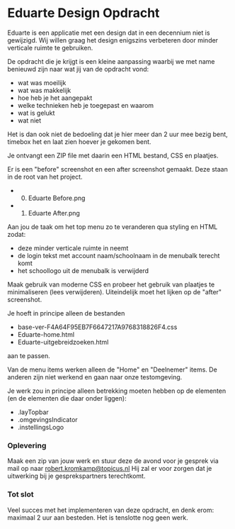 Eduarte Design Opdracht
=======================

Eduarte is een applicatie met een design dat in een decennium niet is
gewijzigd. Wij willen graag het design enigszins verbeteren door minder
verticale ruimte te gebruiken. 

De opdracht die je krijgt is een kleine aanpassing waarbij we met name benieuwd
zijn naar wat jij van de opdracht vond: 

- wat was moeilijk
- wat was makkelijk
- hoe heb je het aangepakt
- welke technieken heb je toegepast en waarom
- wat is gelukt
- wat niet

Het is dan ook niet de bedoeling dat je hier meer dan 2 uur mee bezig bent,
timebox het en laat zien hoever je gekomen bent.

Je ontvangt een ZIP file met daarin een HTML bestand, CSS en plaatjes. 

Er is een "before" screenshot en een after screenshot gemaakt. Deze staan in de
root van het project.

- 0. Eduarte Before.png
- 1. Eduarte After.png

Aan jou de taak om het top menu zo te veranderen qua styling en HTML zodat:

- deze minder verticale ruimte in neemt
- de login tekst met account naam/schoolnaam in de menubalk terecht komt
- het schoollogo uit de menubalk is verwijderd

Maak gebruik van moderne CSS en probeer het gebruik van plaatjes te
minimaliseren (lees verwijderen). Uiteindelijk moet het lijken op de "after" 
screenshot.

Je hoeft in principe alleen de bestanden

- base-ver-F4A64F95EB7F6647217A9768318826F4.css
- Eduarte-home.html
- Eduarte-uitgebreidzoeken.html

aan te passen.

Van de menu items werken alleen de "Home" en "Deelnemer" items. De anderen zijn
niet werkend en gaan naar onze testomgeving.

Je werk zou in principe alleen betrekking moeten hebben op de elementen (en de
elementen die daar onder liggen):

- .layTopbar
- .omgevingsIndicator
- .instellingsLogo

### Oplevering

Maak een zip van jouw werk en stuur deze de avond voor je gesprek via mail op
naar robert.kromkamp@topicus.nl Hij zal er voor zorgen dat je uitwerking bij je
gesprekspartners terechtkomt.

### Tot slot

Veel succes met het implementeren van deze opdracht, en denk erom: maximaal 2 
uur aan besteden. Het is tenslotte nog geen werk.

